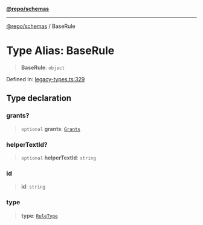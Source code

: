 [**@repo/schemas**](../README.md)

***

[@repo/schemas](../README.md) / BaseRule

# Type Alias: BaseRule

> **BaseRule**: `object`

Defined in: [legacy-types.ts:329](https://github.com/alexqguo/drinking-board-game-v3/blob/afd6bac85649b603b1a3817542e5f085a462e4f0/packages/schemas/src/legacy-types.ts#L329)

## Type declaration

### grants?

> `optional` **grants**: [`Grants`](Grants.md)

### helperTextId?

> `optional` **helperTextId**: `string`

### id

> **id**: `string`

### type

> **type**: [`RuleType`](../enumerations/RuleType.md)
